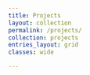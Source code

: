 ```yaml
---
title: Projects
layout: collection
permalink: /projects/
collection: projects
entries_layout: grid
classes: wide

---
```

